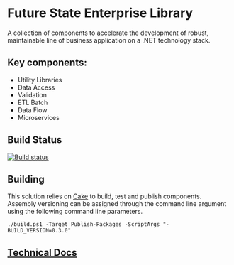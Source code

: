 
# Future State Enterprise Library

A collection of components to accelerate the development of robust, maintainable line of business application on a .NET technology stack.

##  Key components:
- Utility Libraries
- Data Access
- Validation
- ETL Batch
- Data Flow 
- Microservices

## Build Status

[![Build status](https://ci.appveyor.com/api/projects/status/aqh7hjoa5rlgw518?svg=true)](https://ci.appveyor.com/project/ArisNikolaou/futurestate)
  
## Building

This solution relies on [Cake](https://cakebuild.net/) to build, test and publish components. Assembly versioning can be assigned through the command line argument using the following command line parameters.

    ./build.ps1 -Target Publish-Packages -ScriptArgs "-BUILD_VERSION=0.3.0"
  
## [Technical Docs](http://futurestate.readthedocs.io/en/latest/index/)
